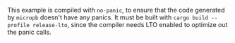 This example is compiled with `no-panic`, to ensure that the code generated by `micropb` doesn't have any panics. It must be built with `cargo build --profile release-lto`, since the compiler needs LTO enabled to optimize out the panic calls.

